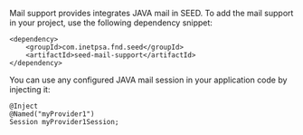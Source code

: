 Mail support provides integrates JAVA mail in SEED. To add the mail support in your project, use
the following dependency snippet:

    <dependency>
        <groupId>com.inetpsa.fnd.seed</groupId>
        <artifactId>seed-mail-support</artifactId>
    </dependency>

You can use any configured JAVA mail session in your application code by injecting it:
 
    @Inject
    @Named("myProvider1")
    Session myProvider1Session;
    

